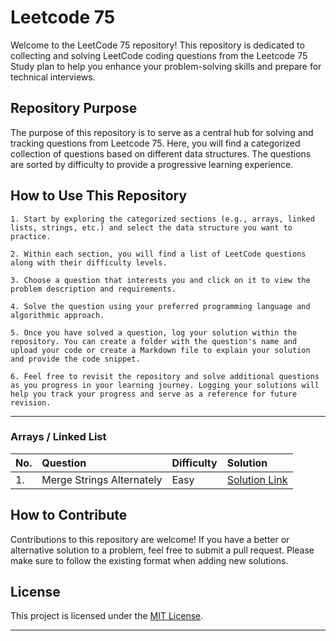 # Leetcode 75

Welcome to the LeetCode 75 repository! This repository is dedicated to collecting and solving LeetCode coding questions from the Leetcode 75 Study plan to help you enhance your problem-solving skills and prepare for technical interviews.

## Repository Purpose

The purpose of this repository is to serve as a central hub for solving and tracking questions from Leetcode 75. Here, you will find a categorized collection of questions based on different data structures. The questions are sorted by difficulty to provide a progressive learning experience.

## How to Use This Repository

```
1. Start by exploring the categorized sections (e.g., arrays, linked lists, strings, etc.) and select the data structure you want to practice.

2. Within each section, you will find a list of LeetCode questions along with their difficulty levels.

3. Choose a question that interests you and click on it to view the problem description and requirements.

4. Solve the question using your preferred programming language and algorithmic approach.

5. Once you have solved a question, log your solution within the repository. You can create a folder with the question's name and upload your code or create a Markdown file to explain your solution and provide the code snippet.

6. Feel free to revisit the repository and solve additional questions as you progress in your learning journey. Logging your solutions will help you track your progress and serve as a reference for future revision.
```

<hr>


### Arrays / Linked List

| No.  | Question                        | Difficulty | Solution |
| :--- | :------------------------------ | :--------- | :------- |
| 1. | Merge Strings Alternately | Easy | [Solution Link](https://github.com/HimeshKohad/LeetCode-Problems/blob/main/Leetcode%2075/1768.%20Merge%20Strings%20Alternately/solution.md) |



## How to Contribute

Contributions to this repository are welcome! If you have a better or alternative solution to a problem, feel free to submit a pull request. Please make sure to follow the existing format when adding new solutions.

## License

This project is licensed under the [MIT License](LICENSE).

---
